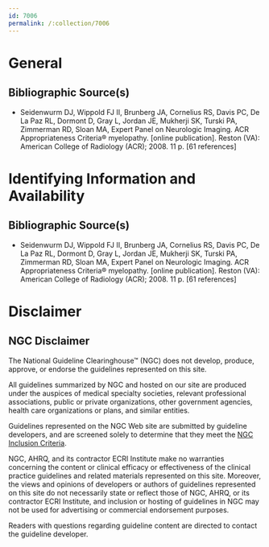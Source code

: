 ```yaml
---
id: 7006
permalink: /:collection/7006
---
```


# General

## Bibliographic Source(s)

- Seidenwurm DJ, Wippold FJ II, Brunberg JA, Cornelius RS, Davis PC, De La Paz RL, Dormont D, Gray L, Jordan JE, Mukherji SK, Turski PA, Zimmerman RD, Sloan MA, Expert Panel on Neurologic Imaging. ACR Appropriateness Criteria® myelopathy. [online publication]. Reston (VA): American College of Radiology (ACR); 2008. 11 p. [61 references]

# Identifying Information and Availability

## Bibliographic Source(s)

- Seidenwurm DJ, Wippold FJ II, Brunberg JA, Cornelius RS, Davis PC, De La Paz RL, Dormont D, Gray L, Jordan JE, Mukherji SK, Turski PA, Zimmerman RD, Sloan MA, Expert Panel on Neurologic Imaging. ACR Appropriateness Criteria® myelopathy. [online publication]. Reston (VA): American College of Radiology (ACR); 2008. 11 p. [61 references]

# Disclaimer

## NGC Disclaimer

The National Guideline Clearinghouse™ (NGC) does not develop, produce, approve, or endorse the guidelines represented on this site.

All guidelines summarized by NGC and hosted on our site are produced under the auspices of medical specialty societies, relevant professional associations, public or private organizations, other government agencies, health care organizations or plans, and similar entities.

Guidelines represented on the NGC Web site are submitted by guideline developers, and are screened solely to determine that they meet the [NGC Inclusion Criteria](/help-and-about/summaries/inclusion-criteria).

NGC, AHRQ, and its contractor ECRI Institute make no warranties concerning the content or clinical efficacy or effectiveness of the clinical practice guidelines and related materials represented on this site. Moreover, the views and opinions of developers or authors of guidelines represented on this site do not necessarily state or reflect those of NGC, AHRQ, or its contractor ECRI Institute, and inclusion or hosting of guidelines in NGC may not be used for advertising or commercial endorsement purposes.

Readers with questions regarding guideline content are directed to contact the guideline developer.

